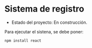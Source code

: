 <h1> Sistema de registro</h1>

- Estado del proyecto: En construcción.

Para ejecutar el sistena, se debe poner: 

`` npm install react ``
